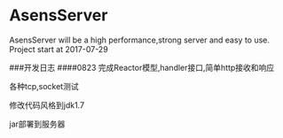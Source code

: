 # AsensServer

AsensServer will be a high performance,strong server and easy to use.
<br>Project start at 2017-07-29 
 

###开发日志
####0823
完成Reactor模型,handler接口,简单http接收和响应

各种tcp,socket测试

修改代码风格到jdk1.7

jar部署到服务器
